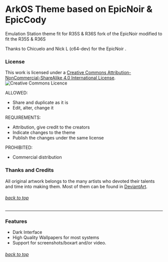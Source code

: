 # ArkOS Theme based on EpicNoir & EpicCody
Emulation Station theme fit for R35S & R36S
fork of the EpicNoir modified to fit the R35S & R36S

Thanks to Chicuelo and Nick L (c64-dev) for the EpicNoir .

### License

This work is licensed under a [Creative Commons Attribution-NonCommercial-ShareAlike 4.0 International License](http://creativecommons.org/licenses/by-nc-sa/4.0/). \
![Creative Commons Licence](https://i.creativecommons.org/l/by-nc-sa/4.0/88x31.png "Creative Commons Licence")

ALLOWED:
- Share and duplicate as it is
- Edit, alter, change it

REQUIREMENTS:
- Attribution, give credit to the creators
- Indicate changes to the theme
- Publish the changes under the same license

PROHIBITED:
- Commercial distribution
### Thanks and Credits

All original artwork belongs to the many artists who devoted their talents and time into making them. 
Most of them can be found in [DeviantArt](http://www.deviantart.com/).

###### [back to top](#)

---

### Features 

* Dark Interface
* High Quality Wallpapers for most systems
* Support for screenshots/boxart and/or video.

###### [back to top](#)
